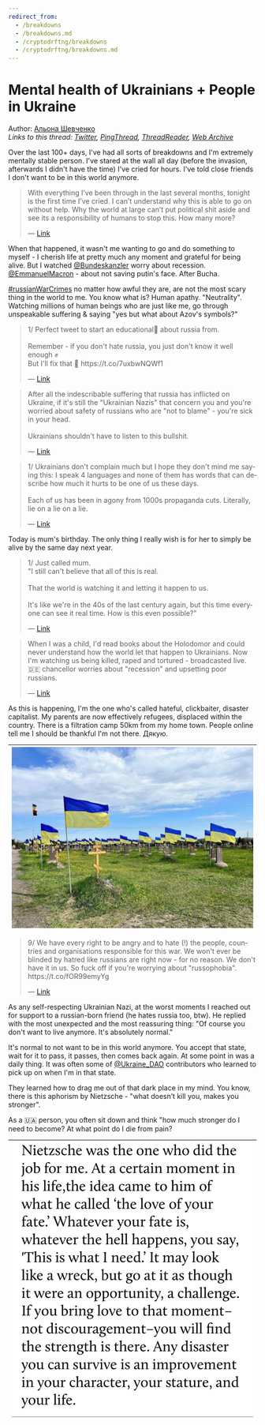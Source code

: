 ```yaml
---
redirect_from:
  - /breakdowns
  - /breakdowns.md
  - /cryptodrftng/breakdowns
  - /cryptodrftng/breakdowns.md
---
```

# Mental health of Ukrainians + People in Ukraine

Author: [Альона Шевченко](https://twitter.com/cryptodrftng)  
*Links to this thread: [Twitter](https://twitter.com/cryptodrftng/status/1535523020072177669), [PingThread](https://pingthread.com/thread/1535523020072177669), [ThreadReader](https://threadreaderapp.com/thread/1535523020072177669.html), [Web Archive](https://web.archive.org/web/*/https://twitter.com/cryptodrftng/status/1535523020072177669)*

Over the last 100+ days, I've had all sorts of breakdowns and I'm extremely mentally stable person.
I've stared at the wall all day (before the invasion, afterwards I didn't have the time)
I've cried for hours.
I've told close friends I don't want to be in this world anymore.

<blockquote class="twitter-tweet">
    <p lang="en" dir="ltr">
    With everything I’ve been through in the last several months, tonight is the first time I’ve cried. I can’t understand why this is able to go on without help. Why the world at large can’t put political shit aside and see its a responsibility of humans to stop this. How many more?<br />
    </p>
    &mdash; <a href="https://twitter.com/jmvasquez1974/status/1535480805576871936">Link</a>
</blockquote>

When that happened, it wasn't me wanting to go and do something to myself - I cherish life at pretty much any moment and grateful for being alive. But I watched [@Bundeskanzler](https://twitter.com/Bundeskanzler) worry about recession. [@EmmanuelMacron](https://twitter.com/EmmanuelMacron) - about not saving putin's face. After Bucha.

[#russianWarCrimes](https://twitter.com/hashtag/russianWarCrimes) no matter how awful they are, are not the most scary thing in the world to me. You know what is? Human apathy. "Neutrality". Watching millions of human beings who are just like me, go through unspeakable suffering & saying "yes but what about Azov's symbols?"

<blockquote class="twitter-tweet">
    <p lang="en" dir="ltr">
    1/ Perfect tweet to start an educational🧵 about russia from. <br />
    <br />
    Remember - if you don&#39;t hate russia, you just don&#39;t know it well enough ✊ <br />
    But I&#39;ll fix that 💃 https://t.co/7uxbwNQWf1<br />
    </p>
    &mdash; <a href="https://twitter.com/cryptodrftng/status/1531480089963151366">Link</a>
</blockquote>

<blockquote class="twitter-tweet">
    <p lang="en" dir="ltr">
    After all the indescribable suffering that russia has inflicted on Ukraine, if it&#39;s still the &#34;Ukrainian Nazis&#34; that concern you and you&#39;re worried about safety of russians who are &#34;not to blame&#34; - you&#39;re sick in your head. <br />
    <br />
    Ukrainians shouldn&#39;t have to listen to this bullshit.<br />
    </p>
    &mdash; <a href="https://twitter.com/cryptodrftng/status/1520571720385581057">Link</a>
</blockquote>

<blockquote class="twitter-tweet">
    <p lang="en" dir="ltr">
    1/ Ukrainians don&#39;t complain much but I hope they don&#39;t mind me saying this: I speak 4 languages and none of them has words that can describe how much it hurts to be one of us these days. <br />
    <br />
    Each of us has been in agony from 1000s propaganda cuts. Literally, lie on a lie on a lie.<br />
    </p>
    &mdash; <a href="https://twitter.com/cryptodrftng/status/1528100230327160833">Link</a>
</blockquote>

Today is mum's birthday. The only thing I really wish is for her to simply be alive by the same day next year.

<blockquote class="twitter-tweet">
    <p lang="en" dir="ltr">
    1/ Just called mum. <br />
    &#34;I still can&#39;t believe that all of this is real. <br />
    <br />
    That the world is watching it and letting it happen to us. <br />
    <br />
    It&#39;s like we&#39;re in the 40s of the last century again, but this time everyone can see it real time. How is this even possible?&#34;<br />
    </p>
    &mdash; <a href="https://twitter.com/cryptodrftng/status/1529181234991190018">Link</a>
</blockquote>

<blockquote class="twitter-tweet">
    <p lang="en" dir="ltr">
    When I was a child, I&#39;d read books about the Holodomor and could never understand how the world let that happen to Ukrainians. Now I&#39;m watching us being killed, raped and tortured - broadcasted live. 🇩🇪 chancellor worries about &#34;recession&#34; and upsetting poor russians.<br />
    </p>
    &mdash; <a href="https://twitter.com/cryptodrftng/status/1510332865099227143">Link</a>
</blockquote>

As this is happening, I'm the one who's called hateful, clickbaiter, disaster capitalist. My parents are now effectively refugees, displaced within the country. There is a filtration camp 50km from my home town. People online tell me I should be thankful I'm not there. Дякую.

| [![](/media/1535531355374772225/3_1535526111383273472.jpg)](/media/1535531355374772225/3_1535526111383273472.jpg) |
| :-: |

<blockquote class="twitter-tweet">
    <p lang="en" dir="ltr">
    9/ We have every right to be angry and to hate (!) the people, countries and organisations responsible for this war. We won&#39;t ever be blinded by hatred like russians are right now - for no reason. We don&#39;t have it in us. So fuck off if you&#39;re worrying about &#34;russophobia&#34;. https://t.co/fOR99emyYg<br />
    </p>
    &mdash; <a href="https://twitter.com/cryptodrftng/status/1528108782177423361">Link</a>
</blockquote>

As any self-respecting Ukrainian Nazi, at the worst moments I reached out for support to a russian-born friend (he hates russia too, btw). He replied with the most unexpected and the most reassuring thing: "Of course you don't want to live anymore. It's absolutely normal."

It's normal to not want to be in this world anymore. You accept that state, wait for it to pass, it passes, then comes back again. At some point in was a daily thing. It was often some of [@Ukraine_DAO](https://twitter.com/Ukraine_DAO) contributors who learned to pick up on when I'm in that state.

They learned how to drag me out of that dark place in my mind. You know, there is this aphorism by Nietzsche - "what doesn’t kill you, makes you stronger".

As a 🇺🇦 person, you often sit down and think "how much stronger do I need to become? At what point do I die from pain?

| [![](/media/1535531355374772225/3_1535531351352418304.jpg)](/media/1535531355374772225/3_1535531351352418304.jpg) |
| :-: |
